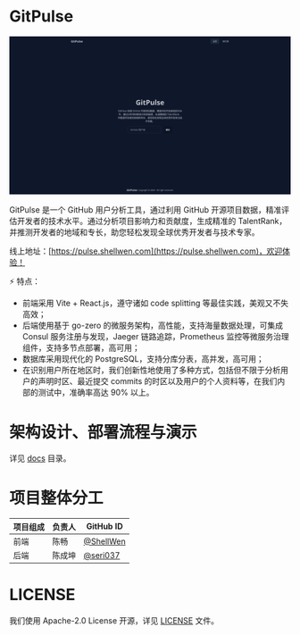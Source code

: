 # GitPulse

<a href="https://pulse.shellwen.com">![preview](./preview.webp)</a>

GitPulse 是一个 GitHub 用户分析工具，通过利用 GitHub 开源项目数据，精准评估开发者的技术水平。通过分析项目影响力和贡献度，生成精准的 TalentRank，并推测开发者的地域和专长，助您轻松发现全球优秀开发者与技术专家。

线上地址：[https://pulse.shellwen.com](https://pulse.shellwen.com)，欢迎体验！

⚡ 特点：

- 前端采用 Vite + React.js，遵守诸如 code splitting 等最佳实践，美观又不失高效；
- 后端使用基于 go-zero 的微服务架构，高性能，支持海量数据处理，可集成 Consul 服务注册与发现，Jaeger 链路追踪，Prometheus 监控等微服务治理组件，支持多节点部署，高可用；
- 数据库采用现代化的 PostgreSQL，支持分库分表，高并发，高可用；
- 在识别用户所在地区时，我们创新性地使用了多种方式，包括但不限于分析用户的声明时区、最近提交 commits 的时区以及用户的个人资料等，在我们内部的测试中，准确率高达 90% 以上。

# 架构设计、部署流程与演示

详见 [docs](./docs) 目录。

# 项目整体分工

| 项目组成 | 负责人 | GitHub ID                                |
| -------- | ------ | ---------------------------------------- |
| 前端     | 陈畅   | [@ShellWen](https://github.com/ShellWen) |
| 后端     | 陈成坤 | [@seri037](https://github.com/seri037)   |

# LICENSE

我们使用 Apache-2.0 License 开源，详见 [LICENSE](./LICENSE) 文件。

